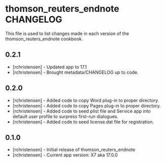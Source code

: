 thomson_reuters_endnote CHANGELOG
=================================

This file is used to list changes made in each version of the thomson_reuters_endnote cookbook.

0.2.1
-----
- [rchristensen] - Updated app to 17.1
- [rchristensen] - Brought metadata/CHANGELOG up to code.


0.2.0
-----
- [rchristensen] - Added code to copy Word plug-in to proper directory.
- [rchristensen] - Added code to copy Pages plug-in to proper directory.
- [rchristensen] - Added code to seed plist file and Service app into default user profile to surpress first-run dialogues.
- [rchristensen] - Added code to seed license.dat file for registration.

0.1.0
-----
- [rchristensen] - Initial release of thomson_reuters_endnote
- [rchristensen] - Current app version: X7 aka 17.0.0